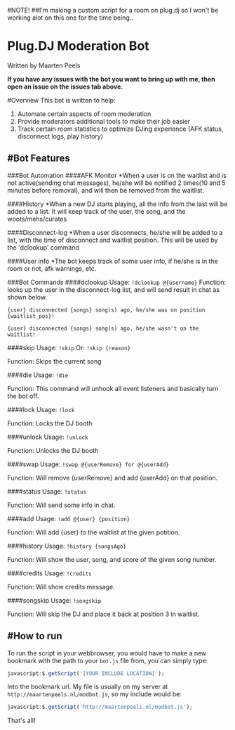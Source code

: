#NOTE!
##I'm making a custom script for a room on plug.dj so I won't be working alot on this one for the time being..

Plug.DJ Moderation Bot
==========================
Written by Maarten Peels


**If you have any issues with the bot you want to bring up with me, then open an issue on the issues tab above.**

#Overview
This bot is written to help:

1. Automate certain aspects of room moderation
2. Provide moderators additional tools to make their job easier
3. Track certain room statistics to optimize DJing experience (AFK status, disconnect logs, play history)

#Bot Features
--------------

###Bot Automation
####AFK Monitor
*When a user is on the waitlist and is not active(sending chat messages), he/she will be notified 2 times(10 and 5 minutes before removal), and will then be removed from the waitlist.

####History
*When a new DJ starts playing, all the info from the last will be added to a list. It will keep track of the user, the song, and the woots/mehs/curates

####Disconnect-log
*When a user disconnects, he/she will be added to a list, with the time of disconnect and waitlist position. This will be used by the 'dclookup' command

####User info
*The bot keeps track of some user info, if he/she is in the room or not, afk warnings, etc.

###Bot Commands
####dclookup
Usage: ```!dclookup @{username}```
Function: looks up the user in the disconnect-log list, and will send result in chat as shown below.

```{user} disconnected {songs} song(s) ago, he/she was on position {waitlist_pos}!```

```{user} disconnected {songs} song(s) ago, he/she wasn't on the waitlist!```

####skip
Usage: ```!skip``` 
Or: ```!skip {reason}```

Function: Skips the current song

####die
Usage: ```!die```

Function: This command will unhook all event listeners and basically turn the bot off.

####lock
Usage: ```!lock```

Function: Locks the DJ booth
 
####unlock
Usage: ```!unlock```

Function: Unlocks the DJ booth
 
####swap
Usage: ```!swap @{userRemove} for @{userAdd}```

Function: Will remove {userRemove} and add {userAdd} on that position.
 
####status
Usage: ```!status```

Function: Will send some info in chat.

####add
Usage: ```!add @{user} {position}```

Function: Will add {user} to the waitlist at the given potition.
 
####history
Usage: ```!history {songsAgo}```

Function: Will show the user, song, and score of the given song number.

####credits
Usage: ```!credits```

Function: Will show credits message.

####songskip
Usage: ```!songskip```

Function: Will skip the DJ and place it back at position 3 in waitlist.
 
 
#How to run
------------------------------
To run the script in your webbrowser, you would have to make a new bookmark with the path to your `bot.js` file from, you can simply type:

```Javascript
javascript:$.getScript('[YOUR INCLUDE LOCATION]');
```

Into the bookmark url.  My file is usually on my server at `http://maartenpeels.nl/modbot.js`, so my include would be:

```Javascript
javascript:$.getScript('http://maartenpeels.nl/modbot.js');
```

That's all!
